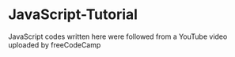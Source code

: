 # JavaScript-Tutorial
JavaScript codes written here were followed from a YouTube video uploaded by freeCodeCamp

